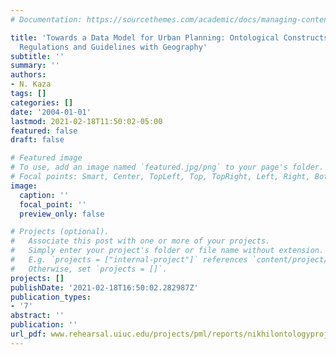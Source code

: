 ```yaml
---
# Documentation: https://sourcethemes.com/academic/docs/managing-content/

title: 'Towards a Data Model for Urban Planning: Ontological Constructs for Representing
  Regulations and Guidelines with Geography'
subtitle: ''
summary: ''
authors:
- N. Kaza
tags: []
categories: []
date: '2004-01-01'
lastmod: 2021-02-18T11:50:02-05:00
featured: false
draft: false

# Featured image
# To use, add an image named `featured.jpg/png` to your page's folder.
# Focal points: Smart, Center, TopLeft, Top, TopRight, Left, Right, BottomLeft, Bottom, BottomRight.
image:
  caption: ''
  focal_point: ''
  preview_only: false

# Projects (optional).
#   Associate this post with one or more of your projects.
#   Simply enter your project's folder or file name without extension.
#   E.g. `projects = ["internal-project"]` references `content/project/deep-learning/index.md`.
#   Otherwise, set `projects = []`.
projects: []
publishDate: '2021-02-18T16:50:02.282987Z'
publication_types:
- '7'
abstract: ''
publication: ''
url_pdf: www.rehearsal.uiuc.edu/projects/pml/reports/nikhilontologyprojectreport.pdf
---
```

